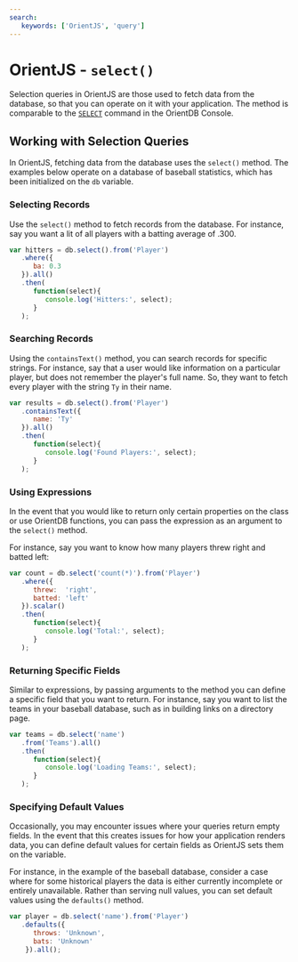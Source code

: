 ```yaml
---
search:
   keywords: ['OrientJS', 'query']
---
```



# OrientJS - `select()`

Selection queries in OrientJS are those used to fetch data from the database, so that you can operate on it with your application.  The method is comparable to the [`SELECT`](../sql/SQL-Query.md) command in the OrientDB Console.

## Working with Selection Queries

In OrientJS, fetching data from the database uses the `select()` method.  The examples below operate on a database of baseball statistics, which has been initialized on the `db` variable.


### Selecting Records

Use the `select()` method to fetch records from the database.  For instance, say you want a lit of all players with a batting average of .300.

```js
var hitters = db.select().from('Player')
   .where({
      ba: 0.3
   }).all()
   .then(
      function(select){
         console.log('Hitters:', select);
      }
   );
```

### Searching Records

Using the `containsText()` method, you can search records for specific strings.  For instance, say that a user would like information on a particular player, but does not remember the player's full name.  So, they want to fetch every player with the string `Ty` in their name.

```js
var results = db.select().from('Player')
   .containsText({
      name: 'Ty'
   }).all()
   .then(
      function(select){
         console.log('Found Players:', select);
      }
   );
```


### Using Expressions

In the event that you would like to return only certain properties on the class or use OrientDB functions, you can pass the expression as an argument to the `select()` method.

For instance, say you want to know how many players threw right and batted left:

```js
var count = db.select('count(*)').from('Player')
   .where({
      threw:  'right',
      batted: 'left'
   }).scalar()
   .then(
      function(select){
         console.log('Total:', select);
      }
   );
```

### Returning Specific Fields

Similar to expressions, by passing arguments to the method you can define a specific field that you want to return.  For instance, say you want to list the teams in your baseball database, such as in building links on a directory page.

```js
var teams = db.select('name')
   .from('Teams').all()
   .then(
      function(select){
         console.log('Loading Teams:', select);
      }
   );
```

### Specifying Default Values

Occasionally, you may encounter issues where your queries return empty fields.  In the event that this creates issues for how your application renders data, you can define default values for certain fields as OrientJS sets them on the variable.

For instance, in the example of the baseball database, consider a case where for some historical players the data is either currently incomplete or entirely unavailable. Rather than serving null values, you can set default values using the `defaults()` method.

```js
var player = db.select('name').from('Player')
   .defaults({
      throws: 'Unknown',
      bats: 'Unknown'
    }).all();
```
